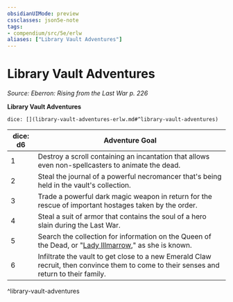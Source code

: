 ```yaml
---
obsidianUIMode: preview
cssclasses: json5e-note
tags:
- compendium/src/5e/erlw
aliases: ["Library Vault Adventures"]
---
```

# Library Vault Adventures
*Source: Eberron: Rising from the Last War p. 226* 

**Library Vault Adventures**

`dice: [](library-vault-adventures-erlw.md#^library-vault-adventures)`

| dice: d6 | Adventure Goal |
|----------|----------------|
| 1 | Destroy a scroll containing an incantation that allows even non-spellcasters to animate the dead. |
| 2 | Steal the journal of a powerful necromancer that's being held in the vault's collection. |
| 3 | Trade a powerful dark magic weapon in return for the rescue of important hostages taken by the order. |
| 4 | Steal a suit of armor that contains the soul of a hero slain during the Last War. |
| 5 | Search the collection for information on the Queen of the Dead, or "[Lady Illmarrow](2-Mechanics/CLI/bestiary/npc/lady-illmarrow-erlw.md)," as she is known. |
| 6 | Infiltrate the vault to get close to a new Emerald Claw recruit, then convince them to come to their senses and return to their family. |
^library-vault-adventures
